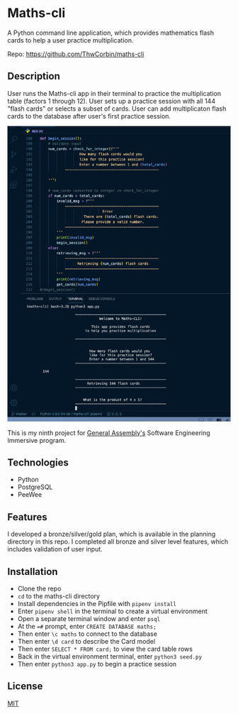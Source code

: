 # Maths-cli

A Python command line application, which provides mathematics flash cards to help a user practice multiplication.

Repo: https://github.com/ThwCorbin/maths-cli

## Description

User runs the Maths-cli app in their terminal to practice the multiplication table (factors 1 through 12). User sets up a practice session with all 144 "flash cards" or selects a subset of cards. User can add multiplicaton flash cards to the database after user's first practice session.

![Maths-cli screenshot](./maths-cli-screenshot.png "Maths-cli command line application")

This is my ninth project for [General Assembly's](https://generalassemb.ly/ "General Assembly homepage") Software Engineering Immersive program.

## Technologies

- Python
- PostgreSQL
- PeeWee

## Features

I developed a bronze/silver/gold plan, which is available in the planning directory in this repo. I completed all bronze and silver level features, which includes validation of user input.

## Installation

- Clone the repo
- `cd` to the maths-cli directory
- Install dependencies in the Pipfile with `pipenv install`
- Enter `pipenv shell` in the terminal to create a virtual environment
- Open a separate terminal window and enter `psql`
- At the `=#` prompt, enter `CREATE DATABASE maths;`
- Then enter `\c maths` to connect to the database
- Then enter `\d card` to describe the Card model
- Then enter `SELECT * FROM card;` to view the card table rows
- Back in the virtual environment terminal, enter `python3 seed.py`
- Then enter `python3 app.py` to begin a practice session

## License

[MIT](LICENSE.txt "MIT License text file")
